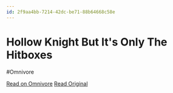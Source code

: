 ```yaml
---
id: 2f9aa4bb-7214-42dc-be71-88b64668c58e
---
```


# Hollow Knight But It's Only The Hitboxes
#Omnivore

[Read on Omnivore](https://omnivore.app/me/https-www-youtube-com-watch-v-dd-koy-6-x-tf-ta-18d9e7b1bfa)
[Read Original](https://www.youtube.com/watch?v=DDKoy6XTfTA)

